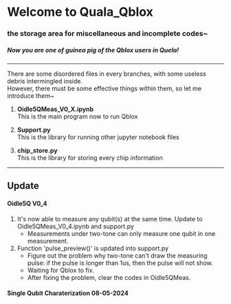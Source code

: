 Welcome to Quala_Qblox
=============================================
### the storage area for miscellaneous and incomplete codes~
##### Now you are one of guinea pig of the Qblox users in Quela!
---------------------------------
There are some disordered files in every branches, with some useless debris intermingled inside.  
However, there must be some effective things within them, so let me introduce them~

1. **Oidle5QMeas_V0_X.ipynb**  
This is the main program now to run Qblox
  
2. **Support.py**  
This is the library for running other jupyter notebook files  
  
3. **chip_store.py**  
This is the library for storing every chip information


--------------------------------------
## Update

#### Oidle5Q V0_4
1. It's now able to measure any qubit(s) at the same time. Update to Oidle5QMeas_V0_4.ipynb and support.py
    * Measurements under two-tone can only measure one qubit in one measurement.
2. Function 'pulse_preview()' is updated into support.py
    * Figure out the problem why two-tone can't draw the measuring pulse: if the pulse is longer than 1us, then the pulse will not show.
    * Waiting for Qblox to fix.
    * After fixing the problem, clear the codes in Oidle5QMeas.
  
#### Single Qubit Charaterization 08-05-2024
